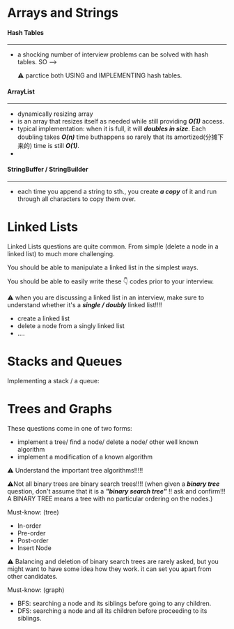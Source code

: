 # Arrays and Strings 

#### Hash Tables 

---



- a shocking number of interview problems can be solved with hash tables. SO —>

  ⚠️ parctice both USING and IMPLEMENTING hash tables.



#### ArrayList

---



- dynamically resizing array
- is an array that resizes itself as needed while still providing ***O(1)*** access.
- typical implementation: when it is full, it will ***doubles in size***. Each doubling takes ***O(n)*** time buthappens so rarely that its amortized(分摊下来的) time is still ***O(1)***.  
- ​




#### StringBuffer / StringBuilder

---

- each time you append a string to sth., you create ***a copy*** of it and run through all characters to copy them over.



# Linked Lists

Linked Lists questions are quite common. From simple (delete a node in a linked list) to much more challenging. 

You should be able to manipulate a linked list in the simplest ways.

You should be able to easily write these 👇 codes prior to your interview.

⚠️ when you are discussing a linked list in an interview, make sure to understand whether it's a ***single / doubly*** linked list!!!!

- create a linked list
- delete a node from a singly linked list
- ….



# Stacks and Queues

Implementing a stack / a queue:



# Trees and Graphs

These questions come in one of two forms:

- implement a tree/ find a node/ delete a node/ other well known algorithm
- implement a modification of a known algorithm

⚠️ Understand the important tree algorithms!!!!!

⚠️Not all binary trees are binary search trees!!!! (when given a ***binary tree*** question, don't assume that it is a ***"binary search tree"*** !! ask and confirm!!! A BINARY TREE means a tree with no particular ordering on the nodes.)

Must-know: (tree)

- In-order
- Pre-order
- Post-order
- Insert Node

⚠️ Balancing and deletion of binary search trees are rarely asked, but you might want to have some idea how they work. it can set you apart from other candidates.

Must-know: (graph)

- BFS: searching a node and its siblings before going to any children.
- DFS: searching a node and all its children before proceeding to its siblings.